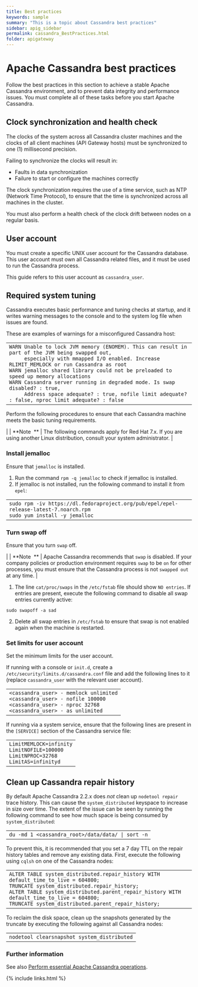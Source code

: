 ```yaml
---
title: Best practices
keywords: sample
summary: "This is a topic about Cassandra best practices"
sidebar: apig_sidebar
permalink: cassandra_BestPractices.html
folder: apigateway
---
```


# <span class="api_gateway_variablescassandra">Apache Cassandra</span> best practices

Follow the best practices in this section to achieve a stable
<span class="api_gateway_variablescassandra">Apache Cassandra</span>
environment, and to prevent data integrity and performance issues. You
must complete all of these tasks before you start
<span class="api_gateway_variablescassandra">Apache Cassandra</span>.

## Clock synchronization and health check

The clocks of the system across all Cassandra cluster machines and the
clocks of all client machines
(<span class="api_gateway_variablesgateway">API Gateway</span> hosts)
must be synchronized to one (1) millisecond precision.

Failing to synchronize the clocks will result in:

  - Faults in data synchronization
  - Failure to start or configure the machines correctly

The clock synchronization requires the use of a time service, such as
NTP (Network Time Protocol), to ensure that the time is synchronized
across all machines in the cluster.

You must also perform a health check of the clock drift between nodes on
a regular basis.

## User account

You must create a specific <span class="suite_variablesUNIX">UNIX</span>
user account for the Cassandra database. This user account must own all
Cassandra related files, and it must be used to run the Cassandra
process.

This guide refers to this user account as `cassandra_user`.

## Required system tuning

Cassandra executes basic performance and tuning checks at startup, and
it writes warning messages to the console and to the system log file
when issues are found.

These are examples of warnings for a misconfigured Cassandra host:

<table>
<tbody>
<tr class="odd">
<td><code>WARN Unable to lock JVM memory (ENOMEM). This can result in part of the JVM being swapped out,
     especially with mmapped I/O enabled. Increase RLIMIT_MEMLOCK or run Cassandra as root
WARN jemalloc shared library could not be preloaded to speed up memory allocations
WARN Cassandra server running in degraded mode. Is swap disabled? : true,
     Address space adequate? : true, nofile limit adequate? : false, nproc limit adequate? : false</code></td>
</tr>
</tbody>
</table>

Perform the following procedures to ensure that each Cassandra machine
meets the basic tuning requirements.

|  | <span>**Note  **</span> | The following commands apply for Red Hat 7.x. If you are using another <span class="api_gateway_variablesunix_flavours">Linux</span> distribution, consult your system administrator. |

### Install jemalloc

Ensure that `jemalloc` is installed.

1.  Run the command `rpm -q jemalloc` to check if jemalloc is installed.
2.  If jemalloc is not installed, run the following command to install
    it from `epel`:

<table>
<tbody>
<tr class="odd">
<td><code>sudo rpm -iv https://dl.fedoraproject.org/pub/epel/epel-release-latest-7.noarch.rpm
sudo yum install -y jemalloc</code></td>
</tr>
</tbody>
</table>

### Turn swap off

Ensure that you turn `swap` off.

|  | <span>**Note  **</span> | <span class="api_gateway_variablescassandra">Apache Cassandra</span> recommends that `swap` is disabled. If your company policies or production environment requires `swap` to be `on` for other processes, you must ensure that the Cassandra process is not `swapped out` at any time. |

1.  The line `cat/proc/swaps` in the `/etc/fstab` file should show `NO
    entries`. If entries are present, execute the following command to
    disable all swap entries currently active:
```console
sudo swapoff -a sad
````    
2.  Delete all swap entries in `/etc/fstab` to ensure that swap is not
    enabled again when the machine is restarted.

### Set limits for user account

Set the minimum limits for the user account.

If running with a console or `init.d`, create a
`/etc/security/limits.d/cassandra.conf` file and add the following
lines to it (replace `cassandra_user` with the relevant user account).

<table>
<tbody>
<tr class="odd">
<td><code>&lt;cassandra_user&gt; - memlock unlimited
&lt;cassandra_user&gt; - nofile 100000
&lt;cassandra_user&gt; - nproc 32768
&lt;cassandra_user&gt; - as unlimited</code></td>
</tr>
</tbody>
</table>

If running via a system service, ensure that the following lines are
present in the `[SERVICE]` section of the Cassandra service file:

<table>
<tbody>
<tr class="odd">
<td><code>LimitMEMLOCK=infinity
LimitNOFILE=100000
LimitNPROC=32768
LimitAS=infinityd</code></td>
</tr>
</tbody>
</table>

## <span id="Clean"></span>Clean up Cassandra repair history

By default <span class="api_gateway_variablescassandra">Apache
Cassandra</span> 2.2.x does *not* clean up `nodetool repair` trace
history. This can cause the `system_distributed` keyspace to increase in
size over time. The extent of the issue can be seen by running the
following command to see how much space is being consumed by
`system_distributed`:

<table>
<tbody>
<tr class="odd">
<td><code>du -md 1 &lt;cassandra_root&gt;/data/data/ | sort -n</code></td>
</tr>
</tbody>
</table>

To prevent this, it is recommended that you set a 7 day TTL on the
repair history tables and remove any existing data. First, execute the
following using `cqlsh` on one of the Cassandra nodes:

<table>
<tbody>
<tr class="odd">
<td><code>ALTER TABLE system_distributed.repair_history WITH default_time_to_live = 604800;
TRUNCATE system_distributed.repair_history;
ALTER TABLE system_distributed.parent_repair_history WITH default_time_to_live = 604800;
TRUNCATE system_distributed.parent_repair_history;</code></td>
</tr>
</tbody>
</table>

To reclaim the disk space, clean up the snapshots generated by the
truncate by executing the following against all Cassandra nodes:

<table>
<tbody>
<tr class="odd">
<td><code>nodetool clearsnapshot system_distributed</code></td>
</tr>
</tbody>
</table>

### Further information

See also [Perform essential Apache Cassandra
operations](cassandra_ops).

{% include links.html %}
